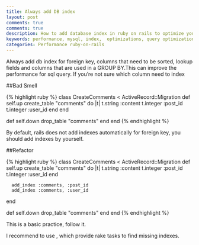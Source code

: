 ```yaml
---
title: Always add DB index
layout: post
comments: true
comments: true
description: How to add database index in ruby on rails to optimize your database performance
keywords: performance, mysql, index,  optimizations, query optimizations
categories: Performance ruby-on-rails
---
```


Always add db index for foreign key, columns that need to be sorted, lookup fields and columns that are used in a GROUP BY.This can improve the performance for sql query. If you’re not sure which column need to index

##Bad Smell

{% highlight ruby %}
class CreateComments < ActiveRecord::Migration
   def self.up
      create_table "comments" do |t|
        t.string :content
        t.integer :post_id
        t.integer :user_id
      end
   end

   def self.down
       drop_table "comments"
   end
end
{% endhighlight %}

By default, rails does not add indexes automatically for foreign key, you should add indexes by yourself.

##Refactor

{% highlight ruby %}
class CreateComments < ActiveRecord::Migration
   def self.up
      create_table "comments" do |t|
          t.string :content
          t.integer :post_id
          t.integer :user_id
      end

      add_index :comments, :post_id
      add_index :comments, :user_id
  end

  def self.down
    drop_table "comments"
  end
end
{% endhighlight %}

This is a basic practice, follow it.

I recommend to use , which provide rake tasks to find missing indexes.
